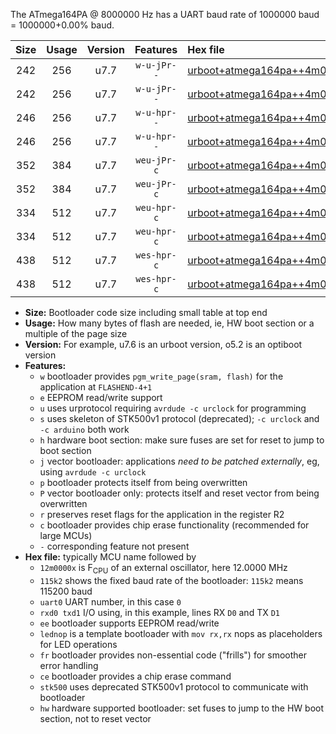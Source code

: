 The ATmega164PA @ 8000000 Hz has a UART baud rate of 1000000 baud = 1000000+0.00% baud.

|Size|Usage|Version|Features|Hex file|
|:-:|:-:|:-:|:-:|:--|
|242|256|u7.7|`w-u-jPr--`|[urboot+atmega164pa++4m0000x++500k0_uart0_rxd0_txd1_lednop.hex](https://raw.githubusercontent.com/stefanrueger/urboot.hex/main/mcus/atmega164pa/external_oscillator/fcpu++4m0000_Hz/br++500k0_bps/urboot+atmega164pa++4m0000x++500k0_uart0_rxd0_txd1_lednop.hex)|
|242|256|u7.7|`w-u-jPr--`|[urboot+atmega164pa++4m0000x++500k0_uart1_rxd2_txd3_lednop.hex](https://raw.githubusercontent.com/stefanrueger/urboot.hex/main/mcus/atmega164pa/external_oscillator/fcpu++4m0000_Hz/br++500k0_bps/urboot+atmega164pa++4m0000x++500k0_uart1_rxd2_txd3_lednop.hex)|
|246|256|u7.7|`w-u-hpr--`|[urboot+atmega164pa++4m0000x++500k0_uart0_rxd0_txd1_lednop_fr_hw.hex](https://raw.githubusercontent.com/stefanrueger/urboot.hex/main/mcus/atmega164pa/external_oscillator/fcpu++4m0000_Hz/br++500k0_bps/urboot+atmega164pa++4m0000x++500k0_uart0_rxd0_txd1_lednop_fr_hw.hex)|
|246|256|u7.7|`w-u-hpr--`|[urboot+atmega164pa++4m0000x++500k0_uart1_rxd2_txd3_lednop_fr_hw.hex](https://raw.githubusercontent.com/stefanrueger/urboot.hex/main/mcus/atmega164pa/external_oscillator/fcpu++4m0000_Hz/br++500k0_bps/urboot+atmega164pa++4m0000x++500k0_uart1_rxd2_txd3_lednop_fr_hw.hex)|
|352|384|u7.7|`weu-jPr-c`|[urboot+atmega164pa++4m0000x++500k0_uart0_rxd0_txd1_ee_lednop_fr_ce.hex](https://raw.githubusercontent.com/stefanrueger/urboot.hex/main/mcus/atmega164pa/external_oscillator/fcpu++4m0000_Hz/br++500k0_bps/urboot+atmega164pa++4m0000x++500k0_uart0_rxd0_txd1_ee_lednop_fr_ce.hex)|
|352|384|u7.7|`weu-jPr-c`|[urboot+atmega164pa++4m0000x++500k0_uart1_rxd2_txd3_ee_lednop_fr_ce.hex](https://raw.githubusercontent.com/stefanrueger/urboot.hex/main/mcus/atmega164pa/external_oscillator/fcpu++4m0000_Hz/br++500k0_bps/urboot+atmega164pa++4m0000x++500k0_uart1_rxd2_txd3_ee_lednop_fr_ce.hex)|
|334|512|u7.7|`weu-hpr-c`|[urboot+atmega164pa++4m0000x++500k0_uart0_rxd0_txd1_ee_lednop_fr_ce_hw.hex](https://raw.githubusercontent.com/stefanrueger/urboot.hex/main/mcus/atmega164pa/external_oscillator/fcpu++4m0000_Hz/br++500k0_bps/urboot+atmega164pa++4m0000x++500k0_uart0_rxd0_txd1_ee_lednop_fr_ce_hw.hex)|
|334|512|u7.7|`weu-hpr-c`|[urboot+atmega164pa++4m0000x++500k0_uart1_rxd2_txd3_ee_lednop_fr_ce_hw.hex](https://raw.githubusercontent.com/stefanrueger/urboot.hex/main/mcus/atmega164pa/external_oscillator/fcpu++4m0000_Hz/br++500k0_bps/urboot+atmega164pa++4m0000x++500k0_uart1_rxd2_txd3_ee_lednop_fr_ce_hw.hex)|
|438|512|u7.7|`wes-hpr-c`|[urboot+atmega164pa++4m0000x++500k0_uart0_rxd0_txd1_ee_lednop_fr_ce_stk500_hw.hex](https://raw.githubusercontent.com/stefanrueger/urboot.hex/main/mcus/atmega164pa/external_oscillator/fcpu++4m0000_Hz/br++500k0_bps/urboot+atmega164pa++4m0000x++500k0_uart0_rxd0_txd1_ee_lednop_fr_ce_stk500_hw.hex)|
|438|512|u7.7|`wes-hpr-c`|[urboot+atmega164pa++4m0000x++500k0_uart1_rxd2_txd3_ee_lednop_fr_ce_stk500_hw.hex](https://raw.githubusercontent.com/stefanrueger/urboot.hex/main/mcus/atmega164pa/external_oscillator/fcpu++4m0000_Hz/br++500k0_bps/urboot+atmega164pa++4m0000x++500k0_uart1_rxd2_txd3_ee_lednop_fr_ce_stk500_hw.hex)|

- **Size:** Bootloader code size including small table at top end
- **Usage:** How many bytes of flash are needed, ie, HW boot section or a multiple of the page size
- **Version:** For example, u7.6 is an urboot version, o5.2 is an optiboot version
- **Features:**
  + `w` bootloader provides `pgm_write_page(sram, flash)` for the application at `FLASHEND-4+1`
  + `e` EEPROM read/write support
  + `u` uses urprotocol requiring `avrdude -c urclock` for programming
  + `s` uses skeleton of STK500v1 protocol (deprecated); `-c urclock` and `-c arduino` both work
  + `h` hardware boot section: make sure fuses are set for reset to jump to boot section
  + `j` vector bootloader: applications *need to be patched externally*, eg, using `avrdude -c urclock`
  + `p` bootloader protects itself from being overwritten
  + `P` vector bootloader only: protects itself and reset vector from being overwritten
  + `r` preserves reset flags for the application in the register R2
  + `c` bootloader provides chip erase functionality (recommended for large MCUs)
  + `-` corresponding feature not present
- **Hex file:** typically MCU name followed by
  + `12m0000x` is F<sub>CPU</sub> of an external oscillator, here 12.0000 MHz
  + `115k2` shows the fixed baud rate of the bootloader: `115k2` means 115200 baud
  + `uart0` UART number, in this case `0`
  + `rxd0 txd1` I/O using, in this example, lines RX `D0` and TX `D1`
  + `ee` bootloader supports EEPROM read/write
  + `lednop` is a template bootloader with `mov rx,rx` nops as placeholders for LED operations
  + `fr` bootloader provides non-essential code ("frills") for smoother error handling
  + `ce` bootloader provides a chip erase command
  + `stk500` uses deprecated STK500v1 protocol to communicate with bootloader
  + `hw` hardware supported bootloader: set fuses to jump to the HW boot section, not to reset vector
